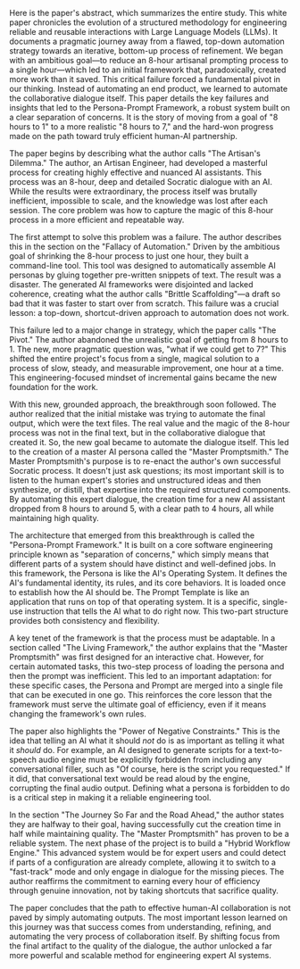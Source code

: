 Here is the paper's abstract, which summarizes the entire study.
This white paper chronicles the evolution of a structured methodology for engineering reliable and reusable interactions with Large Language Models (LLMs). It documents a pragmatic journey away from a flawed, top-down automation strategy towards an iterative, bottom-up process of refinement. We began with an ambitious goal—to reduce an 8-hour artisanal prompting process to a single hour—which led to an initial framework that, paradoxically, created more work than it saved. This critical failure forced a fundamental pivot in our thinking. Instead of automating an end product, we learned to automate the collaborative dialogue itself. This paper details the key failures and insights that led to the Persona-Prompt Framework, a robust system built on a clear separation of concerns. It is the story of moving from a goal of "8 hours to 1" to a more realistic "8 hours to 7," and the hard-won progress made on the path toward truly efficient human-AI partnership.

The paper begins by describing what the author calls "The Artisan's Dilemma." The author, an Artisan Engineer, had developed a masterful process for creating highly effective and nuanced AI assistants. This process was an 8-hour, deep and detailed Socratic dialogue with an AI. While the results were extraordinary, the process itself was brutally inefficient, impossible to scale, and the knowledge was lost after each session. The core problem was how to capture the magic of this 8-hour process in a more efficient and repeatable way.

The first attempt to solve this problem was a failure. The author describes this in the section on the "Fallacy of Automation." Driven by the ambitious goal of shrinking the 8-hour process to just one hour, they built a command-line tool. This tool was designed to automatically assemble AI personas by gluing together pre-written snippets of text. The result was a disaster. The generated AI frameworks were disjointed and lacked coherence, creating what the author calls "Brittle Scaffolding"—a draft so bad that it was faster to start over from scratch. This failure was a crucial lesson: a top-down, shortcut-driven approach to automation does not work.

This failure led to a major change in strategy, which the paper calls "The Pivot." The author abandoned the unrealistic goal of getting from 8 hours to 1. The new, more pragmatic question was, "what if we could get to 7?" This shifted the entire project's focus from a single, magical solution to a process of slow, steady, and measurable improvement, one hour at a time. This engineering-focused mindset of incremental gains became the new foundation for the work.

With this new, grounded approach, the breakthrough soon followed. The author realized that the initial mistake was trying to automate the final output, which were the text files. The real value and the magic of the 8-hour process was not in the final text, but in the collaborative dialogue that created it. So, the new goal became to automate the dialogue itself. This led to the creation of a master AI persona called the "Master Promptsmith." The Master Promptsmith's purpose is to re-enact the author's own successful Socratic process. It doesn't just ask questions; its most important skill is to listen to the human expert's stories and unstructured ideas and then synthesize, or distill, that expertise into the required structured components. By automating this expert dialogue, the creation time for a new AI assistant dropped from 8 hours to around 5, with a clear path to 4 hours, all while maintaining high quality.

The architecture that emerged from this breakthrough is called the "Persona-Prompt Framework." It is built on a core software engineering principle known as "separation of concerns," which simply means that different parts of a system should have distinct and well-defined jobs. In this framework, the Persona is like the AI's Operating System. It defines the AI's fundamental identity, its rules, and its core behaviors. It is loaded once to establish how the AI should be. The Prompt Template is like an application that runs on top of that operating system. It is a specific, single-use instruction that tells the AI what to do right now. This two-part structure provides both consistency and flexibility.

A key tenet of the framework is that the process must be adaptable. In a section called "The Living Framework," the author explains that the "Master Promptsmith" was first designed for an interactive chat. However, for certain automated tasks, this two-step process of loading the persona and then the prompt was inefficient. This led to an important adaptation: for these specific cases, the Persona and Prompt are merged into a single file that can be executed in one go. This reinforces the core lesson that the framework must serve the ultimate goal of efficiency, even if it means changing the framework's own rules.

The paper also highlights the "Power of Negative Constraints." This is the idea that telling an AI what it should _not_ do is as important as telling it what it _should_ do. For example, an AI designed to generate scripts for a text-to-speech audio engine must be explicitly forbidden from including any conversational filler, such as "Of course, here is the script you requested." If it did, that conversational text would be read aloud by the engine, corrupting the final audio output. Defining what a persona is forbidden to do is a critical step in making it a reliable engineering tool.

In the section "The Journey So Far and the Road Ahead," the author states they are halfway to their goal, having successfully cut the creation time in half while maintaining quality. The "Master Promptsmith" has proven to be a reliable system. The next phase of the project is to build a "Hybrid Workflow Engine." This advanced system would be for expert users and could detect if parts of a configuration are already complete, allowing it to switch to a "fast-track" mode and only engage in dialogue for the missing pieces. The author reaffirms the commitment to earning every hour of efficiency through genuine innovation, not by taking shortcuts that sacrifice quality.

The paper concludes that the path to effective human-AI collaboration is not paved by simply automating outputs. The most important lesson learned on this journey was that success comes from understanding, refining, and automating the very process of collaboration itself. By shifting focus from the final artifact to the quality of the dialogue, the author unlocked a far more powerful and scalable method for engineering expert AI systems.
